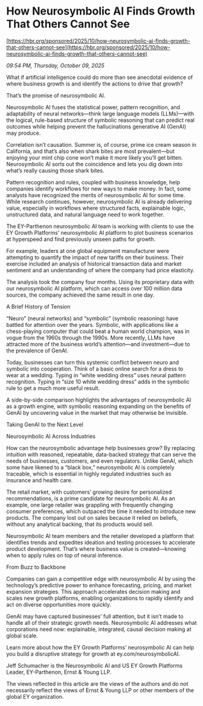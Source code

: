 # How Neurosymbolic AI Finds Growth That Others Cannot See

[https://hbr.org/sponsored/2025/10/how-neurosymbolic-ai-finds-growth-that-others-cannot-see](https://hbr.org/sponsored/2025/10/how-neurosymbolic-ai-finds-growth-that-others-cannot-see)

*09:54 PM, Thursday, October 09, 2025*

What if artificial intelligence could do more than see anecdotal evidence of where business growth is and identify the actions to drive that growth?

That’s the promise of neurosymbolic AI.

Neurosymbolic AI fuses the statistical power, pattern recognition, and adaptability of neural networks—think large language models (LLMs)—with the logical, rule-based structure of symbolic reasoning that can predict real outcomes while helping prevent the hallucinations generative AI (GenAI) may produce.

Correlation isn’t causation. Summer is, of course, prime ice cream season in California, and that’s also when shark bites are most prevalent—but enjoying your mint chip cone won’t make it more likely you’ll get bitten. Neurosymbolic AI sorts out the coincidence and lets you dig down into what’s really causing those shark bites.

Pattern recognition and rules, coupled with business knowledge, help companies identify workflows for new ways to make money. In fact, some analysts have recognized the merits of neurosymbolic AI for some time. While research continues, however, neurosymbolic AI is already delivering value, especially in workflows where structured facts, explainable logic, unstructured data, and natural language need to work together.

The EY-Parthenon neurosymbolic AI team is working with clients to use the EY Growth Platforms’ neurosymbolic AI platform to plot business scenarios at hyperspeed and find previously unseen paths for growth.

For example, leaders at one global equipment manufacturer were attempting to quantify the impact of new tariffs on their business. Their exercise included an analysis of historical transaction data and market sentiment and an understanding of where the company had price elasticity.

The analysis took the company four months. Using its proprietary data with our neurosymbolic AI platform, which can access over 100 million data sources, the company achieved the same result in one day.

A Brief History of Tension

“Neuro” (neural networks) and “symbolic” (symbolic reasoning) have battled for attention over the years. Symbolic, with applications like a chess-playing computer that could beat a human world champion, was in vogue from the 1960s through the 1990s. More recently, LLMs have attracted more of the business world’s attention—and investment—due to the prevalence of GenAI.

Today, businesses can turn this systemic conflict between neuro and symbolic into cooperation. Think of a basic online search for a dress to wear at a wedding. Typing in “white wedding dress” uses neural pattern recognition. Typing in “size 10 white wedding dress” adds in the symbolic rule to get a much more useful result.

A side-by-side comparison highlights the advantages of neurosymbolic AI as a growth engine, with symbolic reasoning expanding on the benefits of GenAI by uncovering value in the market that may otherwise be invisible.

Taking GenAI to the Next Level

Neurosymbolic AI Across Industries

How can the neurosymbolic advantage help businesses grow? By replacing intuition with reasoned, repeatable, data-backed strategy that can serve the needs of businesses, customers, and even regulators. Unlike GenAI, which some have likened to a “black box,” neurosymbolic AI is completely traceable, which is essential in highly regulated industries such as insurance and health care.

The retail market, with customers’ growing desire for personalized recommendations, is a prime candidate for neurosymbolic AI. As an example, one large retailer was grappling with frequently changing consumer preferences, which outpaced the time it needed to introduce new products. The company lost out on sales because it relied on beliefs, without any analytical backing, that its products would sell.

Neurosymbolic AI team members and the retailer developed a platform that identifies trends and expedites ideation and testing processes to accelerate product development. That’s where business value is created—knowing when to apply rules on top of neural inference.

From Buzz to Backbone

Companies can gain a competitive edge with neurosymbolic AI by using the technology’s predictive power to enhance forecasting, pricing, and market expansion strategies. This approach accelerates decision making and scales new growth platforms, enabling organizations to rapidly identify and act on diverse opportunities more quickly.

GenAI may have captured businesses’ full attention, but it isn’t made to handle all of their strategic growth needs. Neurosymbolic AI addresses what corporations need now: explainable, integrated, causal decision making at global scale.

Learn more about how the EY Growth Platforms’ neurosymbolic AI can help you build a disruptive strategy for growth at ey.com/neurosymbolicAI.

Jeff Schumacher is the Neurosymbolic AI and US EY Growth Platforms Leader, EY-Parthenon, Ernst & Young LLP.

The views reflected in this article are the views of the authors and do not necessarily reflect the views of Ernst & Young LLP or other members of the global EY organization.

